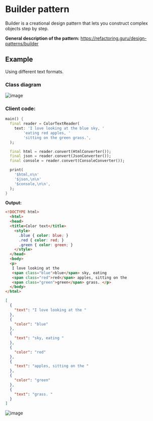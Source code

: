 # Builder pattern
Builder is a creational design pattern that lets you construct complex objects step by step.

**General description of the pattern:**
https://refactoring.guru/design-patterns/builder

## Example 
Using different text formats. 

### Class diagram
![image](https://user-images.githubusercontent.com/8049534/146023073-5d7644a4-d3b9-4420-bffe-f72ac3fd83dd.png)

### Client code:
```dart
main() {
  final reader = ColorTextReader(
    text: 'I love looking at the blue sky, '
        'eating red apples, '
        'sitting on the green grass.',
  );

  final html = reader.convert(HtmlConverter());
  final json = reader.convert(JsonConverter());
  final console = reader.convert(ConsoleConverter());

  print(
    '$html,n\n'
    '$json,\n\n'
    '$console,\n\n',
  );
}
```

**Output:**
```html
<!DOCTYPE html>
  <html>
  <head>
  <title>Color text</title>
    <style>
      .blue { color: blue; }
      .red { color: red; }
      .green { color: green; }
    </style>
  </head>
  <body>
  <p>
   I love looking at the
   <span class="blue">blue</span> sky, eating
   <span class="red">red</span> apples, sitting on the
   <span class="green">green</span> grass. </p>
  </body>
</html>
```
```json
[
  {
    "text": "I love looking at the "
  },
  {
    "color": "blue"
  },
  {
    "text": "sky, eating "
  },
  {
    "color": "red"
  },
  {
    "text": "apples, sitting on the "
  },
  {
    "color": "green"
  },
  {
    "text": "grass. "
  }
]
```
![image](https://user-images.githubusercontent.com/8049534/150763802-9d21f8b7-011d-4ff5-bb53-5d8a3d6d1d4c.png)

